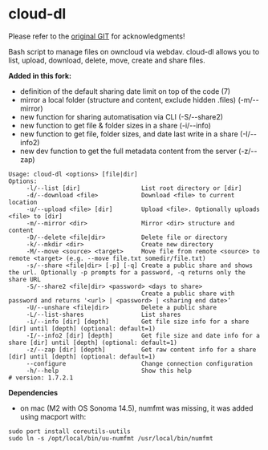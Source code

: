 # cloud-dl

Please refer to the [original GIT](https://github.com/cghdev/cloud-dl) for acknowledgments!

Bash script to manage files on owncloud via webdav. cloud-dl allows you to list, upload, download, delete, move, create and share files.

**Added in this fork:**

* definition of the default sharing date limit on top of the code (7)
* mirror a local folder (structure and content, exclude hidden .files) (-m/--mirror)
* new function for sharing automatisation via CLI (-S/--share2)
* new function to get file & folder sizes in a share (-i/--info)
* new function to get file, folder sizes, and date last write in a share (-I/--info2)
* new dev function to get the full metadata content from the server (-z/--zap)

```
Usage: cloud-dl <options> [file|dir]
Options:
	 -l/--list [dir]                 List root directory or [dir]
	 -d/--download <file>            Download <file> to current location
	 -u/--upload <file> [dir]        Upload <file>. Optionally uploads <file> to [dir]
	 -m/--mirror <dir>               Mirror <dir> structure and content
	 -D/--delete <file|dir>          Delete file or directory
	 -k/--mkdir <dir>                Create new directory
	 -M/--move <source> <target>     Move file from remote <source> to remote <target> (e.g. --move file.txt somedir/file.txt)
	 -s/--share <file|dir> [-p] [-q] Create a public share and shows the url. Optionally -p prompts for a password, -q returns only the share URL
	 -S/--share2 <file|dir> <password> <days to share> 
	                                 Create a public share with password and returns '<url> | <password> | <sharing end date>‘
	 -U/--unshare <file|dir>         Delete a public share
	 -L/--list-shares                List shares
	 -i/--info [dir] [depth]         Get file size info for a share [dir] until [depth] (optional: default=1)
	 -I/--info2 [dir] [depth]        Get file size and date info for a share [dir] until [depth] (optional: default=1)
	 -z/--zap [dir] [depth]          Get raw content info for a share [dir] until [depth] (optional: default=1)
	 --configure                     Change connection configuration
	 -h/--help                       Show this help
# version: 1.7.2.1
```

**Dependencies**

* on mac (M2 with OS Sonoma 14.5), numfmt was missing, it was added using macport with:

```
sudo port install coreutils-uutils
sudo ln -s /opt/local/bin/uu-numfmt /usr/local/bin/numfmt
```
